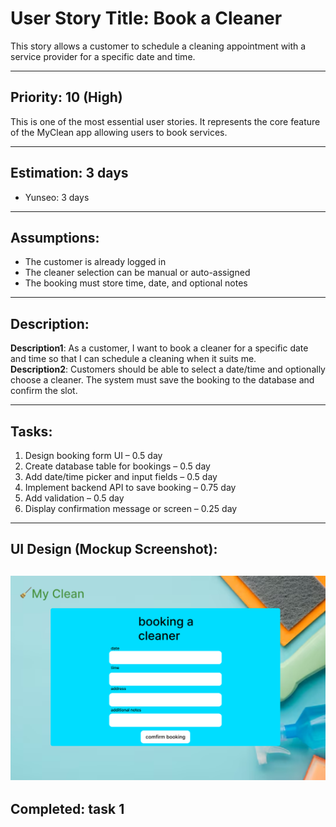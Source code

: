 # User Story Title: Book a Cleaner

This story allows a customer to schedule a cleaning appointment with a service provider for a specific date and time.

---

## Priority: 10 (High)
This is one of the most essential user stories. It represents the core feature of the MyClean app allowing users to book services.

---

## Estimation: 3 days
- Yunseo: 3 days

---

## Assumptions:
- The customer is already logged in
- The cleaner selection can be manual or auto-assigned
- The booking must store time, date, and optional notes

---

## Description:
**Description1**: As a customer, I want to book a cleaner for a specific date and time so that I can schedule a cleaning when it suits me.  
**Description2**: Customers should be able to select a date/time and optionally choose a cleaner. The system must save the booking to the database and confirm the slot.

---

## Tasks:

1. Design booking form UI – 0.5 day  
2. Create database table for bookings – 0.5 day  
3. Add date/time picker and input fields – 0.5 day  
4. Implement backend API to save booking – 0.75 day  
5. Add validation – 0.5 day  
6. Display confirmation message or screen – 0.25 day  

---

## UI Design (Mockup Screenshot):
![Booking Cleaner UI](ui/booking.png)
---

## Completed: task 1
